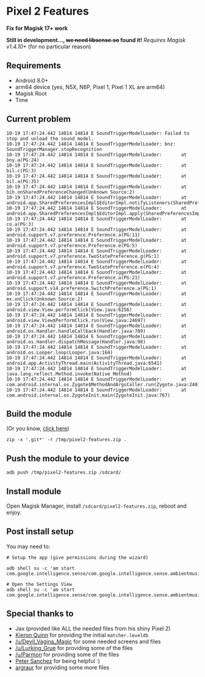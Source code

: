 # Pixel 2 Features

**Fix for Magisk 17+ work**


**Still in development..., ~~we need libsense.so~~ found it!**
*Requires Magisk v1.4.10+* (for no particular reason)

## Requirements
- Android 8.0+
- arm64 device (yes, N5X, N6P, Pixel 1, Pixel 1 XL are arm64)
- Magisk Root
- Time

## Current problem

```
10-19 17:47:24.442 14814 14814 E SoundTriggerModelLoader: Failed to stop and unload the sound model.
10-19 17:47:24.442 14814 14814 E SoundTriggerModelLoader: bnz: SoundTriggerManager.stopRecognition
10-19 17:47:24.442 14814 14814 E SoundTriggerModelLoader:       at bny.a(PG:24)
10-19 17:47:24.442 14814 14814 E SoundTriggerModelLoader:       at bil.c(PG:3)
10-19 17:47:24.442 14814 14814 E SoundTriggerModelLoader:       at bil.a(PG:35)
10-19 17:47:24.442 14814 14814 E SoundTriggerModelLoader:       at bih.onSharedPreferenceChanged(Unknown Source:2)
10-19 17:47:24.442 14814 14814 E SoundTriggerModelLoader:       at android.app.SharedPreferencesImpl$EditorImpl.notifyListeners(SharedPreferencesImpl.java:560)
10-19 17:47:24.442 14814 14814 E SoundTriggerModelLoader:       at android.app.SharedPreferencesImpl$EditorImpl.apply(SharedPreferencesImpl.java:443)
10-19 17:47:24.442 14814 14814 E SoundTriggerModelLoader:       at co.a(PG:3)
10-19 17:47:24.442 14814 14814 E SoundTriggerModelLoader:       at android.support.v7.preference.Preference.a(PG:11)
10-19 17:47:24.442 14814 14814 E SoundTriggerModelLoader:       at android.support.v7.preference.Preference.e(PG:5)
10-19 17:47:24.442 14814 14814 E SoundTriggerModelLoader:       at android.support.v7.preference.TwoStatePreference.g(PG:1)
10-19 17:47:24.442 14814 14814 E SoundTriggerModelLoader:       at android.support.v7.preference.TwoStatePreference.e(PG:4)
10-19 17:47:24.442 14814 14814 E SoundTriggerModelLoader:       at android.support.v7.preference.Preference.a(PG:21)
10-19 17:47:24.442 14814 14814 E SoundTriggerModelLoader:       at android.support.v14.preference.SwitchPreference.a(PG:1)
10-19 17:47:24.442 14814 14814 E SoundTriggerModelLoader:       at mx.onClick(Unknown Source:2)
10-19 17:47:24.442 14814 14814 E SoundTriggerModelLoader:       at android.view.View.performClick(View.java:6256)
10-19 17:47:24.442 14814 14814 E SoundTriggerModelLoader:       at android.view.View$PerformClick.run(View.java:24697)
10-19 17:47:24.442 14814 14814 E SoundTriggerModelLoader:       at android.os.Handler.handleCallback(Handler.java:789)
10-19 17:47:24.442 14814 14814 E SoundTriggerModelLoader:       at android.os.Handler.dispatchMessage(Handler.java:98)
10-19 17:47:24.442 14814 14814 E SoundTriggerModelLoader:       at android.os.Looper.loop(Looper.java:164)
10-19 17:47:24.442 14814 14814 E SoundTriggerModelLoader:       at android.app.ActivityThread.main(ActivityThread.java:6541)
10-19 17:47:24.442 14814 14814 E SoundTriggerModelLoader:       at java.lang.reflect.Method.invoke(Native Method)
10-19 17:47:24.442 14814 14814 E SoundTriggerModelLoader:       at com.android.internal.os.Zygote$MethodAndArgsCaller.run(Zygote.java:240)
10-19 17:47:24.442 14814 14814 E SoundTriggerModelLoader:       at com.android.internal.os.ZygoteInit.main(ZygoteInit.java:767)
```

## Build the module

(Or you know, [click here](https://ded1.denv.it/pixel2-features.zip))

```
zip -x '.git*' -r /tmp/pixel2-features.zip .
```

## Push the module to your device
```
adb push /tmp/pixel2-features.zip /sdcard/
```

## Install module

Open Magisk Manager, install `/sdcard/pixel2-features.zip`, reboot and enjoy.

## Post install setup

You may need to:  
```
# Setup the app (give permissions during the wizard)

adb shell su -c 'am start com.google.intelligence.sense/com.google.intelligence.sense.ambientmusic.AmbientMusicSetupWizardActivity'

# Open the Settings View
adb shell su -c 'am start com.google.intelligence.sense/com.google.intelligence.sense.ambientmusic.AmbientMusicSettingsActivity'
```


## Special thanks to
- Jax (provided like ALL the needed files from his shiny Pixel 2)
- [Kieron Quinn](https://twitter.com/Quinny898) for providing the initial `matcher.leveldb`
- [/u/Devil_Vagina_Magic](https://www.reddit.com/user/Devil_Vagina_Magic) for some needed screens and files
- [/u/Lurking_Grue](https://www.reddit.com/user/Lurking_Grue) for providing some of the files
- [/u/Parmon](https://www.reddit.com/user/Parmon) for providing some of the files
- [Peter Sanchez](https://twitter.com/PeterSanchez) for being helpful :)
- [argraur](https://github.com/argraur) for providing some more files
